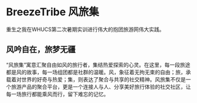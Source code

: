 # BreezeTribe 风旅集
重生之我在WHUCS第二次暑期实训进行伟大的抱团旅游网伟大实践。
## 风吟自在，旅梦无疆
“风旅集”寓意汇聚自由如风的旅行者，集结热爱探索的心灵。在这里，每一段旅途都是风的故事，每一场组团都是社群的温暖。风，象征着无拘无束的自由；旅，承载着对世界的好奇与热爱；集，则表达了聚合与共享的社交精神。风旅集不仅是一个旅游产品的聚合平台，更是一个连接人与人、分享美好旅行体验的社交社区，让每一场旅行都能乘风而行，留下难忘的记忆。
